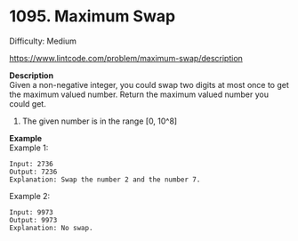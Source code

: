 # 1095. Maximum Swap

Difficulty: Medium

https://www.lintcode.com/problem/maximum-swap/description

**Description**  
Given a non-negative integer, you could swap two digits at most once to get the maximum valued number. Return the maximum valued number you could get.

1. The given number is in the range [0, 10^8]

**Example**  
Example 1:
```
Input: 2736
Output: 7236
Explanation: Swap the number 2 and the number 7.
```
Example 2:
```
Input: 9973
Output: 9973
Explanation: No swap.
```
